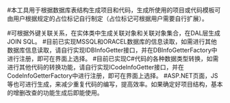 #本工具用于根据数据库表结构生成项目和代码，生成所使用的项目或代码模板可由用户根据规定的占位标记自行制定（占位标记可根据用户需要自行扩展）。

#可根据外键关联关系，在实体类中生成关联对象和关联对象集合，在DAL层生成JOIN SQL。
#目前已实现MSSQL和ORACEL数据库的信息读取，如需进行其他数据库信息读取，请自行实现IDBInfoGetter接口，并在DBInfoGetterFactory中进行注册，即可在界面上选择。
#目前已实现C#代码的各种数据类型转换，如需进行其他代码的转换功能，请自行实现ICodeInfoGetter接口，并在CodeInfoGetterFactory中进行注册，即可在界面上选择。
#ASP.NET页面，JS等也可进行生成，来减少重复代码的编写，提高效率。如果确定好项目结构，基本的增删改查的功能生成后即能使用。
